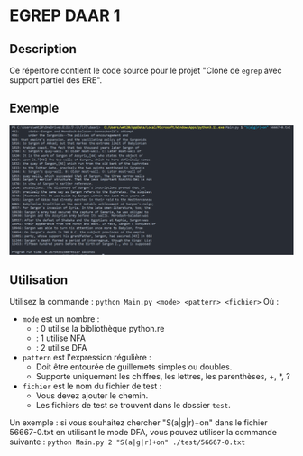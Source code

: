# EGREP DAAR 1

## Description

Ce répertoire contient le code source pour le projet "Clone de `egrep` avec support partiel des ERE".

## Exemple

![1696795932463](image/Read/1696795932463.png)

## Utilisation

Utilisez la commande : `python Main.py <mode> <pattern> <fichier>`
Où :

* `mode` est un nombre :
  * : 0 utilise la bibliothèque python.re
  * : 1 utilise NFA
  * : 2 utilise DFA
* `pattern` est l'expression régulière :
  * Doit être entourée de guillemets simples ou doubles.
  * Supporte uniquement les chiffres, les lettres, les parenthèses, +, *, ?
* `fichier` est le nom du fichier de test :
  * Vous devez ajouter le chemin.
  * Les fichiers de test se trouvent dans le dossier `test`.

Un exemple : si vous souhaitez chercher "S(a|g|r)+on" dans le fichier 56667-0.txt en utilisant le mode DFA, vous pouvez utiliser la commande suivante :
`python Main.py 2 "S(a|g|r)+on" ./test/56667-0.txt`

